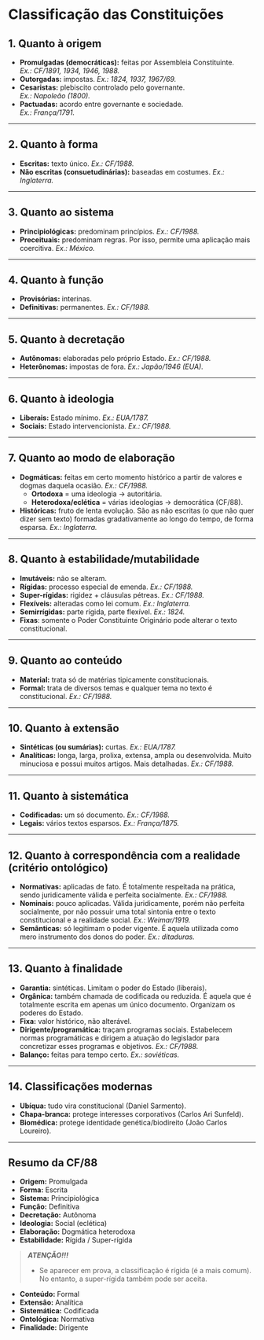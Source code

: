# Classificação das Constituições

## 1. Quanto à origem
- **Promulgadas (democráticas):** feitas por Assembleia Constituinte.  
  *Ex.: CF/1891, 1934, 1946, 1988.*  
- **Outorgadas:** impostas. 
  *Ex.: 1824, 1937, 1967/69.*  
- **Cesaristas:** plebiscito controlado pelo governante.  
  *Ex.: Napoleão (1800).*  
- **Pactuadas:** acordo entre governante e sociedade.  
  *Ex.: França/1791.*  

---

## 2. Quanto à forma
- **Escritas:** texto único. *Ex.: CF/1988.*  
- **Não escritas (consuetudinárias):** baseadas em costumes. *Ex.: Inglaterra.*  

---

## 3. Quanto ao sistema
- **Principiológicas:** predominam princípios. *Ex.: CF/1988.*  
- **Preceituais:** predominam regras. Por isso, permite uma aplicação mais coercitiva. *Ex.: México.*  

---

## 4. Quanto à função
- **Provisórias:** interinas.  
- **Definitivas:** permanentes. *Ex.: CF/1988.*  

---

## 5. Quanto à decretação
- **Autônomas:** elaboradas pelo próprio Estado. *Ex.: CF/1988.*  
- **Heterônomas:** impostas de fora. *Ex.: Japão/1946 (EUA).*  

---

## 6. Quanto à ideologia
- **Liberais:** Estado mínimo. *Ex.: EUA/1787.*  
- **Sociais:** Estado intervencionista. *Ex.: CF/1988.*  

---

## 7. Quanto ao modo de elaboração
- **Dogmáticas:** feitas em certo momento histórico a partir de valores e dogmas daquela ocasião. *Ex.: CF/1988.*  
    - **Ortodoxa** = uma ideologia → autoritária.  
    - **Heterodoxa/eclética** = várias ideologias → democrática (CF/88).
- **Históricas:** fruto de lenta evolução. São as não escritas (o que não quer dizer sem texto) formadas gradativamente ao longo do tempo, de forma esparsa. *Ex.: Inglaterra.*  

---

## 8. Quanto à estabilidade/mutabilidade
- **Imutáveis:** não se alteram.  
- **Rígidas:** processo especial de emenda. *Ex.: CF/1988.*  
- **Super-rígidas:** rigidez + cláusulas pétreas. *Ex.: CF/1988.* 
- **Flexíveis:** alteradas como lei comum. *Ex.: Inglaterra.*  
- **Semirrígidas:** parte rígida, parte flexível. *Ex.: 1824.*  
- **Fixas**: somente o Poder Constituinte Originário pode alterar o texto constitucional.

---

## 9. Quanto ao conteúdo
- **Material:** trata só de matérias tipicamente constitucionais.  
- **Formal:** trata de diversos temas e qualquer tema no texto é constitucional. *Ex.: CF/1988.*  

---

## 10. Quanto à extensão
- **Sintéticas (ou sumárias):** curtas. *Ex.: EUA/1787.*  
- **Analíticas:** longa, larga, prolixa, extensa, ampla ou desenvolvida. Muito minuciosa e possui muitos artigos. Mais detalhadas. *Ex.: CF/1988.*  

---

## 11. Quanto à sistemática
- **Codificadas:** um só documento. *Ex.: CF/1988.*  
- **Legais:** vários textos esparsos. *Ex.: França/1875.*  

---

## 12. Quanto à correspondência com a realidade (critério ontológico)
- **Normativas:** aplicadas de fato. É totalmente respeitada na prática, sendo juridicamente válida e perfeita socialmente. *Ex.: CF/1988.*  
- **Nominais:** pouco aplicadas. Válida juridicamente, porém não perfeita socialmente, por não possuir uma total sintonia entre o texto constitucional e a realidade social. *Ex.: Weimar/1919.*  
- **Semânticas:** só legitimam o poder vigente. É aquela utilizada como mero instrumento dos donos do poder. *Ex.: ditaduras.*  

---

## 13. Quanto à finalidade
- **Garantia:** sintéticas. Limitam o poder do Estado (liberais).  
- **Orgânica:** também chamada de codificada ou reduzida. É aquela que é totalmente escrita em apenas um único documento. Organizam os poderes do Estado.
- **Fixa:** valor histórico, não alterável.  
- **Dirigente/programática:** traçam programas sociais. Estabelecem normas programáticas e dirigem a atuação do legislador para concretizar esses programas e objetivos. *Ex.: CF/1988.*  
- **Balanço:** feitas para tempo certo. *Ex.: soviéticas.*  

---

## 14. Classificações modernas
- **Ubíqua:** tudo vira constitucional (Daniel Sarmento).  
- **Chapa-branca:** protege interesses corporativos (Carlos Ari Sunfeld).  
- **Biomédica:** protege identidade genética/biodireito (João Carlos Loureiro).  

---

## Resumo da CF/88
- **Origem:** Promulgada  
- **Forma:** Escrita  
- **Sistema:** Principiológica  
- **Função:** Definitiva  
- **Decretação:** Autônoma  
- **Ideologia:** Social (eclética)  
- **Elaboração:** Dogmática heterodoxa  
- **Estabilidade:** Rígida / Super-rígida 
> ***ATENÇÃO!!!*** 
> - Se aparecer em prova, a classificação é rígida (é a mais comum). No entanto, a super-rígida também pode ser aceita. 
- **Conteúdo:** Formal  
- **Extensão:** Analítica  
- **Sistemática:** Codificada  
- **Ontológica:** Normativa  
- **Finalidade:** Dirigente  
